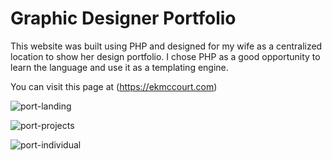# Graphic Designer Portfolio

This website was built using PHP and designed for my wife as a centralized location to show her design portfolio. I chose PHP as a good opportunity to learn the language and use it as a templating engine.

You can visit this page at (https://ekmccourt.com)

![port-landing](https://user-images.githubusercontent.com/3233613/169936125-fd0061b7-4827-433f-815c-30a2ed10f8bf.png)

![port-projects](https://user-images.githubusercontent.com/3233613/169936131-edaa116a-616b-4bb0-a61b-dfd232d9bf02.png)

![port-individual](https://user-images.githubusercontent.com/3233613/169936139-c156bbf2-6e4c-4b09-bf6a-60e5583f8a6c.png)
